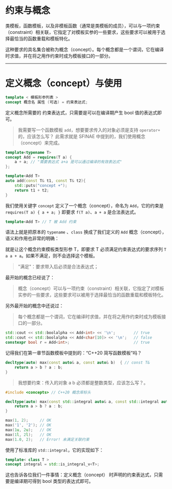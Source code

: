 # 约束与概念

类模板，函数模板，以及非模板函数（通常是类模板的成员），可以与一项约束（constraint）相关联，它指定了对模板实参的一些要求，这些要求可以被用于选择最恰当的函数重载和模板特化。

这种要求的具名集合被称为概念（concept）。每个概念都是一个谓词，它在编译时求值，并在将之用作约束时成为模板接口的一部分。

---

# 定义概念（concept）与使用

```cpp
template < 模板形参列表 >
concept 概念名 属性 (可选) = 约束表达式;
```

定义概念所需要的 约束表达式，只需要是可以在编译期产生 bool 值的表达式即可。

> 我需要写一个函数模板 `add`，想要要求传入的对象必须是支持 `operator+` 的，应该怎么写？
> 此需求就是 SFINAE 中提到的，我们使用概念（concept）来完成。

```cpp
template<typename T>
concept Add = requires(T a) {
    a + a; // "需要表达式 a+a 是可以通过编译的有效表达式"
};

template<Add T>
auto add(const T& t1, const T& t2){
    std::puts("concept +");
    return t1 + t2;
}
```

我们使用关键字 `concept` 定义了一个概念（concept），命名为 `Add`，它的约束是 `requires(T a) { a + a; }` 即要求 `f(T a)`、`a + a` 是合法表达式。

```cpp
template<Add T> // T 被 Add 约束
```

语法上就是把原本的 `typename` 、`class` 换成了我们定义的 `Add` 概念（concept），语义和作用也非常的明确：

就是让这个概念约束模板类型形参 T，即要求 T 必须满足约束表达式的要求序列 `T a a + a`。如果不满足，则不会选择这个模板。
> "满足"：要求带入后必须是合法表达式；

最开始的概念已经说了：

> 概念（concept）可以与一项约束（constraint）相关联，它指定了对模板实参的一些要求，这些要求可以被用于选择最恰当的函数重载和模板特化。

另外最开始的概念中还说过：

> 每个概念都是一个谓词，它在编译时求值，并在将之用作约束时成为模板接口的一部分。

```cpp
std::cout << std::boolalpha << Add<int> << '\n';        // true
std::cout << std::boolalpha << Add<char[10]> << '\n';   // false
constexpr bool r = Add<int>;                            // true
```

记得我们在第一章节函数模板中提到的：“C++20 简写函数模板”吗？

```cpp
decltype(auto) max(const auto& a, const auto& b)  { // const T&
    return a > b ? a : b;
}
```

> 我想要约束：传入的对象 a b 必须都是整数类型，应该怎么写？。

```cpp
#include <concepts> // C++20 概念库标头

decltype(auto) max(const std::integral auto& a, const std::integral auto& b) {
    return a > b ? a : b;
}

max(1, 2);     // OK
max('1', '2'); // OK
max(1u, 2u);   // OK
max(1l, 2l);   // OK
max(1.0, 2);   // Error! 未满足关联约束
```

使用了标准库的 `std::integral`，它的实现如下：

```cpp
template< class T >
concept integral = std::is_integral_v<T>;
```

这也告诉各位我们一件事情：定义概念（concept） 时声明的约束表达式，只需要是编译期可得到 bool 类型的表达式即可。
